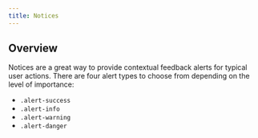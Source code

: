 ```yaml
---
title: Notices
---
```

<div class="jumpnav"></div>

## Overview
Notices are a great way to provide contextual feedback alerts for typical user actions. There are four alert types to choose from depending on the level of importance:

 - <code>.alert-success</code>
 - <code>.alert-info</code>
 - <code>.alert-warning</code>
 - <code>.alert-danger</code>